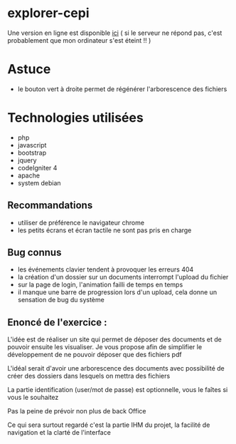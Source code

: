 # explorer-cepi

Une version en ligne est disponible [ici](http://109.21.6.9:38669)
( si le serveur ne répond pas, c'est probablement que mon ordinateur s'est éteint !! )

# Astuce
- le bouton vert à droite permet de régénérer l'arborescence des fichiers

# Technologies utilisées
- php
- javascript
- bootstrap
- jquery
- codeIgniter 4
- apache
- system debian

## Recommandations
- utiliser de préférence le navigateur chrome
- les petits écrans et écran tactile ne sont pas pris en charge

## Bug connus
- les événements clavier tendent à provoquer les erreurs 404
- la création d'un dossier sur un documents interrompt l'upload du fichier
- sur la page de login, l'animation failli de temps en temps
- il manque une barre de progression lors d'un upload, cela donne un sensation de bug du système

## Enoncé de l'exercice :
L'idée est de réaliser un site qui permet de déposer des documents et de 
pouvoir ensuite les visualiser. Je vous propose afin de simplifier le 
développement de ne pouvoir déposer que des fichiers pdf

L'idéal serait d'avoir une arborescence des documents avec possibilité 
de créer des dossiers dans lesquels on mettra des fichiers

La partie identification (user/mot de passe) est optionnelle, vous le 
faîtes si vous le souhaitez

Pas la peine de prévoir non plus de back Office

Ce qui sera surtout regardé c'est la partie IHM du projet, la facilité 
de navigation et la clarté de l'interface

